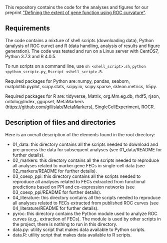 This repository contains the code for the analyses and figures for our preprint ["Defining the extent of gene function using ROC curvature"](https://doi.org/10.1101/2021.09.03.458825).


Requirements
------------

The code contains a mixture of shell scripts (downloading data), Python (analysis of ROC curve) and R (data handling, analysis of results and figure generation). The code was tested and run on a Linux server with CentOS7, Python 3.7.3 and R 4.0.5.

To run scripts on a command line, use `sh <shell_script>.sh`, `python <python_script>.py`, `Rscript <shell_script>.R`.

Required packages for Python are: numpy, pandas, seaborn, matplotlib.pyplot, scipy.stats, scipy.io, scipy.sparse, sklean.metrics, h5py.

Required packages for R are: tidyverse, Matrix, org.Mm.eg.db, rhdf5, rjson, ontologyIndex, ggupset, MetaMarkers (https://github.com/gillislab/MetaMarkers), SingleCellExperiment, ROCR.


Description of files and directories
------------------------------------

Here is an overall description of the elements found in the root directory:
 - 01_data: this directory contains all the scripts needed to download and pre-process the data for subsequent analyses (see 01_data/README for further details).
 - 02_markers: this directory contains all the scripts needed to reproduce all analyses related to marker gene FECs in single-cell data (see 02_markers/README for further details).
 - 03_coexp_ppi: this directory contains all the scripts needed to reproduce all analyses related to FECs extracted from functional predictions based on PPI and co-expression networks (see 03_coexp_ppi/README for further details).
 - 04_literature: this directory contains all the scripts needed to reproduce all analyses related to FECs extracted from published ROC curves (see 04_literature/README for further details).
 - pyroc: this directory contains the Python module used to analyze ROC curves (e.g., extraction of FECs). The module is used by other scripts in the project, there is nothing to run in this directory.
 - data.py: utility script that makes data available to Python scripts.
 - data.R: utility script that makes data available to R scripts.